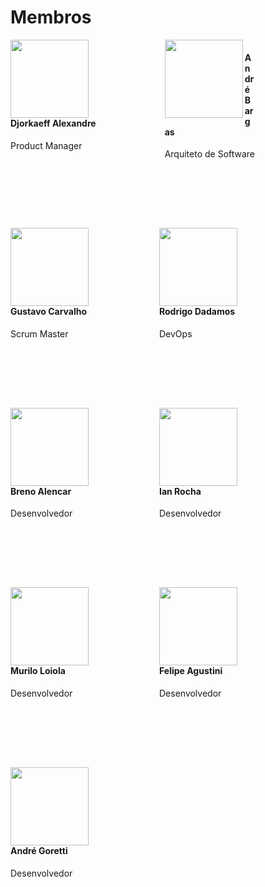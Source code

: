 # Membros
<div style="float:left;margin:0 110px 110px 0">
    <img align="left" width="125" height="125" src="https://avatars0.githubusercontent.com/u/29778115?s=460&v=4">
    <h4> Djorkaeff Alexandre</h4>
    Product Manager
</div>

<div style="float:left;margin:0 110px 110px 0">
    <img align="left" width="125" height="125" src="https://avatars0.githubusercontent.com/u/29279567?s=460&v=4">
    <h4> André Bargas</h4>
    Arquiteto de Software 
</div>
<div style="float:left;margin:0 110px 110px 0">
    <img align="left" width="125" height="125" src="https://avatars3.githubusercontent.com/u/23438547?s=460&v=4">
    <h4> Gustavo Carvalho</h4>
    Scrum Master
</div>

<div style="float:left;margin:0 75px 110px 0">
    <img align="left" width="125" height="125" src="https://avatars0.githubusercontent.com/u/17864231?s=460&v=4">
    <h4>Rodrigo Dadamos</h4>
    DevOps 
</div>

<div style="float:left;margin:0 110px 110px 0">
    <img align="left" width="125" height="125" src="https://avatars0.githubusercontent.com/u/26636105?s=460&v=4">
    <h4> Breno Alencar</h4>
     Desenvolvedor 
</div>

<div style="float:left;margin:0 110px 110px 0">
    <img align="left" width="125" height="125" src="https://avatars2.githubusercontent.com/u/42422835?s=460&v=4">
    <h4> Ian Rocha</h4>
     Desenvolvedor 
</div>
<div style="float:left;margin:0 110px 110px 0">
    <img align="left" width="125" height="125" src="https://avatars2.githubusercontent.com/u/48605413?s=460&v=4">
    <h4> Murilo Loiola</h4>
     Desenvolvedor 
</div>

<div style="float:left;margin:0 110px 110px 0">
    <img align="left" width="125" height="125" src="https://avatars2.githubusercontent.com/u/23579166?s=460&v=4">
    <h4> Felipe Agustini</h4>
     Desenvolvedor 
</div>

<div style="float:left;margin:0 110px 110px 0">
    <img align="left" width="125" height="125" src="https://avatars2.githubusercontent.com/u/40605515?s=460&v=4">
    <h4>André Goretti</h4>
     Desenvolvedor 
</div>


